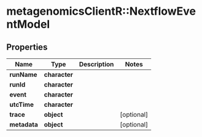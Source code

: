# metagenomicsClientR::NextflowEventModel

## Properties
Name | Type | Description | Notes
------------ | ------------- | ------------- | -------------
**runName** | **character** |  | 
**runId** | **character** |  | 
**event** | **character** |  | 
**utcTime** | **character** |  | 
**trace** | **object** |  | [optional] 
**metadata** | **object** |  | [optional] 


